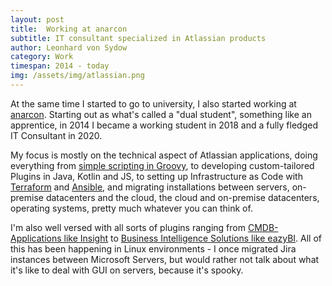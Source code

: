 ```yaml
---
layout: post
title:  Working at anarcon
subtitle: IT consultant specialized in Atlassian products
author: Leonhard von Sydow
category: Work
timespan: 2014 - today
img: /assets/img/atlassian.png
---
```


At the same time I started to go to university, I also started working at [anarcon](https://anarcon.org). Starting out as what's called a "dual student", something like an apprentice, in 2014 I became a working student in 2018 and a fully fledged IT Consultant in 2020. 

My focus is mostly on the technical aspect of Atlassian applications, doing everything from [simple scripting in Groovy](https://scriptrunner.adaptavist.com/latest/jira/intro-to-groovy.html), to developing custom-tailored Plugins in Java, Kotlin and JS, to setting up Infrastructure as Code with [Terraform](https://www.terraform.io) and [Ansible](https://www.ansible.com), and migrating installations between servers, on-premise datacenters and the cloud, the cloud and on-premise datacenters, operating systems, pretty much whatever you can think of.

I'm also well versed with all sorts of plugins ranging from [CMDB-Applications like Insight](https://marketplace.atlassian.com/apps/1212137/insight-asset-management) to [Business Intelligence Solutions like eazyBI](https://eazybi.com). All of this has been happening in Linux environments - I once migrated Jira instances between Microsoft Servers, but would rather not talk about what it's like to deal with GUI on servers, because it's spooky.